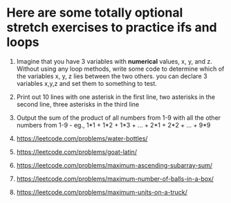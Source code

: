 # Here are some totally optional stretch exercises to practice ifs and loops

1. Imagine that you have 3 variables with <strong>numerical</strong> values, x, y, and z. Without using any loop methods, write some code to determine which of the variables x, y, z lies between the two others. you can declare 3 variables x,y,z and set them to something to test.

2. Print out 10 lines with one asterisk in the first line, two asterisks in the second line, three asterisks in the third line

3. Output the sum of the product of all numbers from 1-9 with all the other numbers from 1-9 - eg., 1\*1 + 1\*2 + 1\*3 + ... + 2\*1 + 2\*2 + ... + 9\*9

4. https://leetcode.com/problems/water-bottles/

5. https://leetcode.com/problems/goat-latin/

6. https://leetcode.com/problems/maximum-ascending-subarray-sum/

7. https://leetcode.com/problems/maximum-number-of-balls-in-a-box/

8. https://leetcode.com/problems/maximum-units-on-a-truck/
